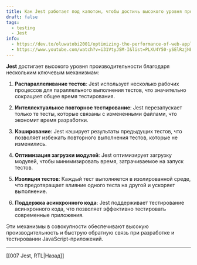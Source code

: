 ```yaml
---
title: Как Jest работает под капотом, чтобы достичь высокого уровня производительности?
draft: false
tags:
  - testing
  - Jest
info:
  - https://dev.to/oluwatobi2001/optimizing-the-performance-of-web-applications-with-jest-1me0
  - https://www.youtube.com/watch?v=i31VtyJSM-I&list=PLXU4Y50-ySElRzjNEXXKnVbTS2JqLRb0o&index=2&t=10s
---
```

**Jest** достигает высокого уровня производительности благодаря нескольким ключевым механизмам:

1. **Распараллеливание тестов**: Jest использует несколько рабочих процессов для параллельного выполнения тестов, что значительно сокращает общее время тестирования.
   
2. **Интеллектуальное повторное тестирование**: Jest перезапускает только те тесты, которые связаны с измененными файлами, что экономит время разработки.
   
3. **Кэширование**: Jest кэширует результаты предыдущих тестов, что позволяет избежать повторного выполнения тестов, которые не изменились.
   
4. **Оптимизация загрузки модулей**: Jest оптимизирует загрузку модулей, чтобы минимизировать время, затрачиваемое на запуск тестов.
   
5. **Изоляция тестов**: Каждый тест выполняется в изолированной среде, что предотвращает влияние одного теста на другой и ускоряет выполнение.
   
6. **Поддержка асинхронного кода**: Jest поддерживает тестирование асинхронного кода, что позволяет эффективно тестировать современные приложения.

Эти механизмы в совокупности обеспечивают высокую производительность и быструю обратную связь при разработке и тестировании JavaScript-приложений.

____

[[007 Jest, RTL|Назад]]